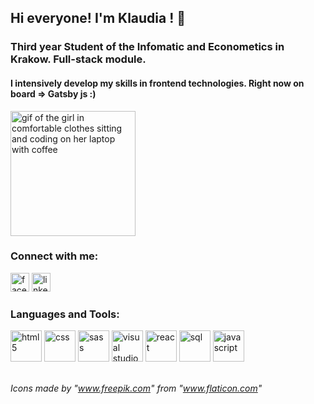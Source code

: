 ## Hi everyone! I'm Klaudia ! 👋
### Third year Student of the Infomatic and Econometics in Krakow. Full-stack module.
#### I intensively develop my skills in frontend technologies. Right now on board => Gatsby js :)
<img src="https://media.giphy.com/media/PrhFiPMUxgPZZtpnk6/giphy.gif" width="200px" alt="gif of the girl in comfortable clothes sitting and coding on her laptop with coffee"/>

### Connect with me:
[<img src="https://image.flaticon.com/icons/png/512/1312/1312139.png" width="30px" alt="facebook"/>][facebook]
[<img src="https://image.flaticon.com/icons/png/512/185/185964.png" width="30px" alt="linkedin"/>][linkedin]

### Languages and Tools:
<p float="left">
<img src="https://image.flaticon.com/icons/png/512/919/919827.png" width="50px" alt="html5"/>
<img src="https://image.flaticon.com/icons/png/512/919/919826.png" width="50px" alt="css"/>
<img src="https://image.flaticon.com/icons/png/512/919/919831.png" width="50px" alt="sass"/>
<img src="https://raw.githubusercontent.com/dhanishgajjar/vscode-icons/master/png/default_dark.png" width="50px" alt="visual studio code"/>
<img src="https://image.flaticon.com/icons/png/512/1260/1260667.png" width="50px" alt="react"/>
<img src="https://image.flaticon.com/icons/png/512/603/603201.png" width="50px" alt="sql"/>
<img src="https://user-images.githubusercontent.com/47197438/138458585-ef548fe6-a117-413a-8df6-4984cd51e531.png" width="50px" alt="javascript"/>
</p>


[facebook]: https://www.facebook.com/klaudia.paluch.9
[linkedin]: https://www.linkedin.com/in/klaudia-paluch-11499b179/
</br>
*Icons made by "www.freepik.com" from "www.flaticon.com"*
